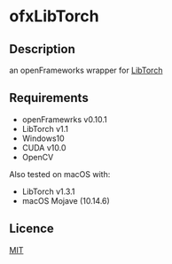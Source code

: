 # ofxLibTorch

## Description
an openFrameworks wrapper for [LibTorch](https://pytorch.org/cppdocs/)

## Requirements
- openFramewrks v0.10.1
- LibTorch v1.1
- Windows10
- CUDA v10.0
- OpenCV

Also tested on macOS with:
- LibTorch v1.3.1
- macOS Mojave (10.14.6)

## Licence
[MIT](https://github.com/rystylee/ofxLibTorch/blob/master/LICENSE)
